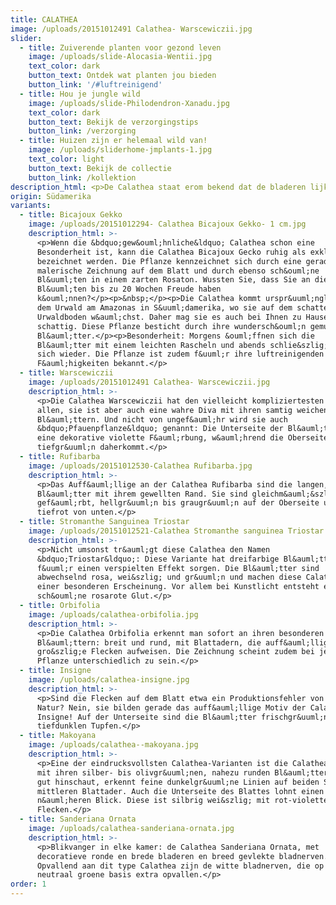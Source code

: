 ```yaml
---
title: CALATHEA
image: /uploads/20151012491 Calathea- Warscewiczii.jpg
slider:
  - title: Zuiverende planten voor gezond leven
    image: /uploads/slide-Alocasia-Wentii.jpg
    text_color: dark
    button_text: Ontdek wat planten jou bieden
    button_link: '/#luftreinigend'
  - title: Hou je jungle wild
    image: /uploads/slide-Philodendron-Xanadu.jpg
    text_color: dark
    button_text: Bekijk de verzorgingstips
    button_link: /verzorging
  - title: Huizen zijn er helemaal wild van!
    image: /uploads/sliderhome-jmplants-1.jpg
    text_color: light
    button_text: Bekijk de collectie
    button_link: /kollektion
description_html: <p>De Calathea staat erom bekend dat de bladeren lijken te 'fluisteren'.</p>
origin: Südamerika
variants:
  - title: Bicajoux Gekko
    image: /uploads/20151012294- Calathea Bicajoux Gekko- 1 cm.jpg
    description_html: >-
      <p>Wenn die &bdquo;gew&ouml;hnliche&ldquo; Calathea schon eine
      Besonderheit ist, kann die Calathea Bicajoux Gecko ruhig als exklusiv
      bezeichnet werden. Die Pflanze kennzeichnet sich durch eine geradezu
      malerische Zeichnung auf dem Blatt und durch ebenso sch&ouml;ne
      Bl&uuml;ten in einem zarten Rosaton. Wussten Sie, dass Sie an diesen
      Bl&uuml;ten bis zu 20 Wochen Freude haben
      k&ouml;nnen?</p><p>&nbsp;</p><p>Die Calathea kommt urspr&uuml;nglich aus
      dem Urwald am Amazonas in S&uuml;damerika, wo sie auf dem schattenreichen
      Urwaldboden w&auml;chst. Daher mag sie es auch bei Ihnen zu Hause eher
      schattig. Diese Pflanze besticht durch ihre wundersch&ouml;n gemusterten
      Bl&auml;tter.</p><p>Besonderheit: Morgens &ouml;ffnen sich die
      Bl&auml;tter mit einem leichten Rascheln und abends schlie&szlig;en sie
      sich wieder. Die Pflanze ist zudem f&uuml;r ihre luftreinigenden
      F&auml;higkeiten bekannt.</p>
  - title: Warscewiczii
    image: /uploads/20151012491 Calathea- Warscewiczii.jpg
    description_html: >-
      <p>Die Calathea Warscewiczii hat den vielleicht kompliziertesten Namen von
      allen, sie ist aber auch eine wahre Diva mit ihren samtig weichen
      Bl&auml;ttern. Und nicht von ungef&auml;hr wird sie auch
      &bdquo;Pfauenpflanze&ldquo; genannt: Die Unterseite der Bl&auml;tter hat
      eine dekorative violette F&auml;rbung, w&auml;hrend die Oberseite
      tiefgr&uuml;n daherkommt.</p>
  - title: Rufibarba
    image: /uploads/20151012530-Calathea Rufibarba.jpg
    description_html: >-
      <p>Das Auff&auml;llige an der Calathea Rufibarba sind die langen, schmalen
      Bl&auml;tter mit ihrem gewellten Rand. Sie sind gleichm&auml;&szlig;ig
      gef&auml;rbt, hellgr&uuml;n bis graugr&uuml;n auf der Oberseite und
      tiefrot von unten.</p>
  - title: Stromanthe Sanguinea Triostar
    image: /uploads/20151012521-Calathea Stromanthe sanguinea Triostar.jpg
    description_html: >-
      <p>Nicht umsonst tr&auml;gt diese Calathea den Namen
      &bdquo;Triostar&ldquo;: Diese Variante hat dreifarbige Bl&auml;tter, die
      f&uuml;r einen verspielten Effekt sorgen. Die Bl&auml;tter sind
      abwechselnd rosa, wei&szlig; und gr&uuml;n und machen diese Calathea zu
      einer besonderen Erscheinung. Vor allem bei Kunstlicht entsteht eine
      sch&ouml;ne rosarote Glut.</p>
  - title: Orbifolia
    image: /uploads/calathea-orbifolia.jpg
    description_html: >-
      <p>Die Calathea Orbifolia erkennt man sofort an ihren besonderen
      Bl&auml;ttern: breit und rund, mit Blattadern, die auff&auml;llige
      gro&szlig;e Flecken aufweisen. Die Zeichnung scheint zudem bei jeder
      Pflanze unterschiedlich zu sein.</p>
  - title: Insigne
    image: /uploads/calathea-insigne.jpg
    description_html: >-
      <p>Sind die Flecken auf dem Blatt etwa ein Produktionsfehler von Mutter
      Natur? Nein, sie bilden gerade das auff&auml;llige Motiv der Calathea
      Insigne! Auf der Unterseite sind die Bl&auml;tter frischgr&uuml;n mit
      tiefdunklen Tupfen.</p>
  - title: Makoyana
    image: /uploads/calathea--makoyana.jpg
    description_html: >-
      <p>Eine der eindrucksvollsten Calathea-Varianten ist die Calathea Makoyana
      mit ihren silber- bis olivgr&uuml;nen, nahezu runden Bl&auml;ttern. Wer
      gut hinschaut, erkennt feine dunkelgr&uuml;ne Linien auf beiden Seiten der
      mittleren Blattader. Auch die Unterseite des Blattes lohnt einen
      n&auml;heren Blick. Diese ist silbrig wei&szlig; mit rot-violetten
      Flecken.</p>
  - title: Sanderiana Ornata
    image: /uploads/calathea-sanderiana-ornata.jpg
    description_html: >-
      <p>Blikvanger in elke kamer: de Calathea Sanderiana Ornata, met
      decoratieve ronde en brede bladeren en breed gevlekte bladnerven.
      Opvallend aan dit type Calathea zijn de witte bladnerven, die op de
      neutraal groene basis extra opvallen.</p>
order: 1
---
```



